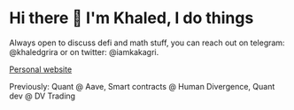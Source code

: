 

<!--
**kakagri/kakagri** is a ✨ _special_ ✨ repository because its `README.md` (this file) appears on your GitHub profile.

Here are some ideas to get you started:

- 🔭 I’m currently working on ...
- 🌱 I’m currently learning ...
- 👯 I’m looking to collaborate on ...
- 🤔 I’m looking for help with ...
- 💬 Ask me about ...
- 📫 How to reach me: ...
- 😄 Pronouns: ...
- ⚡ Fun fact: ...
-->


<p align="center">
<h1>Hi there 👋 I'm Khaled, I do things </h1>
Always open to discuss defi and math stuff, you can reach out on telegram: @khaledgrira or on twitter: @iamkakagri.
  
[Personal website](https://www.khaledgrira.com)

Previously: Quant @ Aave, Smart contracts @ Human Divergence, Quant dev @ DV Trading
</p>
